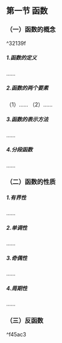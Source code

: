 ## 第一节 函数
### （一）函数的概念

^32139f

##### 1.函数的定义
……
##### 2.函数的两个要素
（1）……
（2）……
##### 3.函数的表示方法
……
##### 4.分段函数
……

### （二）函数的性质
##### 1.有界性
……
##### 2.单调性
……
##### 3.奇偶性
……
##### 4.周期性
……

### （三）反函数

^f45ac3

